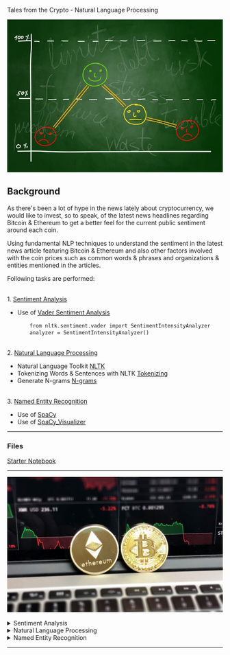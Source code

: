 Tales from the Crypto - Natural Language Processing

![Stock Sentiment](Images/sentimental.jpeg)

## Background

As there's been a lot of hype in the news lately about cryptocurrency, we would like to invest, so to speak, of the latest news headlines regarding Bitcoin & Ethereum to get a better feel for the current public sentiment around each coin.

Using fundamental NLP techniques to understand the sentiment in the latest news article featuring Bitcoin & Ethereum and also other factors involved with the coin prices such as common words & phrases and organizations & entities mentioned in the articles.

Following tasks are performed:

<br>1. [Sentiment Analysis](#Sentiment-Analysis)</br>
* Use of [Vader Sentiment Analysis](http://www.nltk.org/howto/sentiment.html)

    ```
        from nltk.sentiment.vader import SentimentIntensityAnalyzer
        analyzer = SentimentIntensityAnalyzer()
    ```
    
<br>2. [Natural Language Processing](#Natural-Language-Processing)</br>
* Natural Language Toolkit [NLTK](https://en.wikipedia.org/wiki/Natural_Language_Toolkit)
* Tokenizing Words & Sentences with NLTK [Tokenizing](https://en.wikipedia.org/wiki/Natural_Language_Toolkit)
* Generate N-grams [N-grams](https://www.pythonprogramming.in/generate-the-n-grams-for-the-given-sentence-using-nltk-or-textblob.html)

<br>3. [Named Entity Recognition](#Named-Entity-Recognition)</br>
* Use of [SpaCy](https://realpython.com/natural-language-processing-spacy-python/)
* Use of [SpaCy_Visualizer](https://spacy.io/usage/visualizers)

- - -

### Files

[Starter Notebook](Starter_Code/crypto_sentiment.ipynb)

- - -

![btc_eth_analysis](Images/btc_eth_analysis.JPG)
<details>

<summary>Sentiment Analysis</summary>
    
    
<br>1. *Use of [newsapi](https://newsapi.org/) to pull the latest news articles for Bitcoin and Ethereum*</br>
    ```
        btc_articles = newsapi.get_everything(q='bitcoin',
                                      language='en',
                                      sort_by='relevancy',
                                      )
    ```

<br>2. *Creation of Dataframe of Sentiment Scores for each coin*</br>

**Bitcoin**                     |**Ethereum**        
:-------------------------:|:-------------------------:
<img src="Images/btc_score_df.PNG" width="300" /> | <img src="Images/eth_score_df.PNG" width="300" />
    
    

<br>3. *Descriptive statistics*</br>

**Bitcoin**                     |**Ethereum**     
:-------------------------:|:-------------------------:
<img src="Images/btc_describe.PNG" width="300" /> | <img src="Images/eth_describe.PNG" width="300" />

* Which coin had the highest mean positive score?
  ```
     Ethereum - 0.08 
  ```

* Which coin had the highest negative score? 
  ```
     Ethereum - 0.025 
  ```

* Which coin had the highest positive score? 
  ```
     Ethereum - 0.9198 
  ```
</ul>
    
</details>
    
<details>

<summary> Natural Language Processing </summary><br>
    
<br>1. *Import the following Libraries from nltk:*</br>
    ```
        from nltk.tokenize import word_tokenize, sent_tokenize
        from nltk.corpus import stopwords
        from nltk.stem import WordNetLemmatizer, PorterStemmer
        from string import punctuation
        import re
    ```

  
<br>2. *Use NLTK and Python to tokenize the text for each coin*</br>


* Remove punctuation
    ```    
        regex = re.compile("[^a-zA-Z0-9 ]")
        re_clean = regex.sub('', text)
    ```
* Lowercase each word
    ```
        words = word_tokenize(re_clean.lower())
    ```
* Remove stop words
    ```
        sw = set(stopwords.words('english'))
    ```
* Lemmatize Words into Root words
    ```
        lemmatizer = WordNetLemmatizer()
        lem = [lemmatizer.lemmatize(word) for word in words]
    ```

<br>3. Look at the ngrams and word frequency for each coin</br>

* Use NLTK to produce the ngrams for N = 2
    ```
        def get_token(df):
             tokens = []
        for i in df['tokens']:
            tokens.extend(i)
        return tokens
        btc_tokens = get_token(btc_sentiment_df)
        eth_tokens = get_token(eth_sentiment_df)

        #Generate the Bitcoin N-grams where N=2
        def bigram_counter(tokens, N):
        words_count = dict(Counter(ngrams(tokens, n=N)))
        return words_count
    
        bigram_btc = bigram_counter(btc_tokens, 2)
    ```

* List the top 10 words for each coin
    ```
        # Use the token_count function to generate the top 10 words from each coin
        def token_count(tokens, N=10):
        """Returns the top N tokens from the frequency count"""
        return Counter(tokens).most_common(N)
    ```
    
**Bitcoin**                     |**Ethereum**        
:-------------------------:|:-------------------------:
<img src="Images/btc_top_10.PNG" width="200" /> | <img src="Images/eth_top_10.PNG" width="200" />

* Generate word clouds for each coin to summarize the news for each coin.
    ```
        from wordcloud import WordCloud
        import matplotlib.pyplot as plt
        plt.style.use('seaborn-whitegrid')
        import matplotlib as mpl
        mpl.rcParams['figure.figsize'] = [20.0, 10.0]
    ```
    
![btc-word-cloud.png](Images/btc-word-cloud.png)

![eth-word-cloud.png](Images/eth-word-cloud.png)

</details>

<details>
    <summary>Named Entity Recognition</summary>

<br>1. Import SpaCy and displacy</br>
    ```
        import spacy
        from spacy import displacy
        # Load the spaCy model
        nlp = spacy.load('en_core_web_sm')
    ```
<br>2. Build a named entity recognition model for both coins
    ```
        # Run the NER processor on all of the text
        doc = nlp(btc_content)
        # Add a title to the document
        doc.user_data["title"] = "BITCOIN NER"
    ```
<br>3. Visualize the tags using SpaCy</br>
    ```
        displacy.render(doc, style='ent')
    ```
    
![btc-ner.png](Images/btc-ner.png)

![eth-ner.png](Images/eth-ner.png)

<br>4. List all Entities</br>
    ```
        for ent in doc.ents:
        print('{} {}'.format(ent.text, ent.label_))
     ```

**Bitcoin                      |Ethereum**        
:-------------------------:|:-------------------------:
<img src="Images/btc_ent.PNG" width="300" /> | <img src="Images/eth_ent.PNG" width="300" />

</details>


- - -


